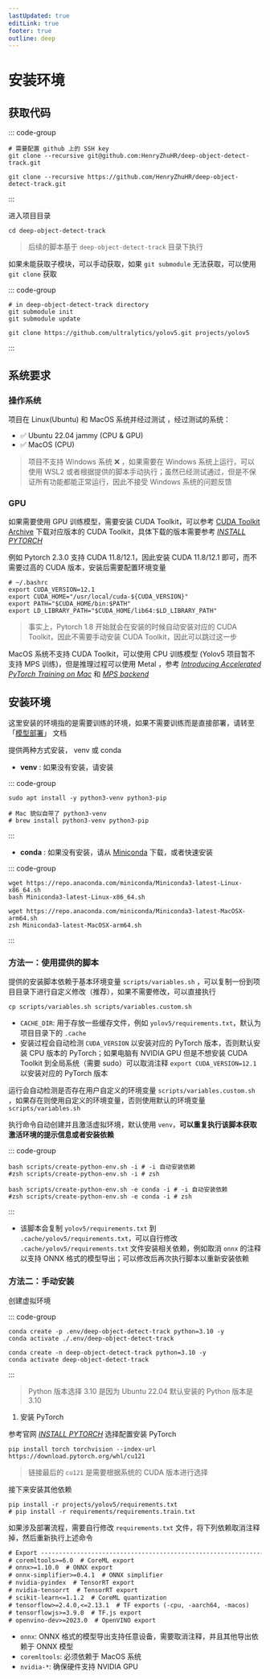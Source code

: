 ```yaml
---
lastUpdated: true
editLink: true
footer: true
outline: deep
---
```


# 安装环境


## 获取代码

::: code-group

```shell [SSH(Recommend)]
# 需要配置 github 上的 SSH key
git clone --recursive git@github.com:HenryZhuHR/deep-object-detect-track.git
```

```shell [HTTP]
git clone --recursive https://github.com/HenryZhuHR/deep-object-detect-track.git
```

:::

进入项目目录

```shell
cd deep-object-detect-track
```

> 后续的脚本基于 `deep-object-detect-track` 目录下执行

如果未能获取子模块，可以手动获取，如果 `git submodule` 无法获取，可以使用 `git clone` 获取

::: code-group

```shell [git submodule]
# in deep-object-detect-track directory
git submodule init
git submodule update
```

```shell [git clone]
git clone https://github.com/ultralytics/yolov5.git projects/yolov5
```

:::


## 系统要求

### 操作系统


项目在 Linux(Ubuntu) 和 MacOS 系统并经过测试 ，经过测试的系统：
- ✅ Ubuntu 22.04 jammy (CPU & GPU)
- ✅ MacOS (CPU)

> 项目不支持 Windows 系统 ❌ ，如果需要在 Windows 系统上运行，可以使用 WSL2 或者根据提供的脚本手动执行；虽然已经测试通过，但是不保证所有功能都能正常运行，因此不接受 Windows 系统的问题反馈

### GPU

如果需要使用 GPU 训练模型，需要安装 CUDA Toolkit，可以参考 [CUDA Toolkit Archive](https://developer.nvidia.com/cuda-toolkit-archive) 下载对应版本的 CUDA Toolkit，具体下载的版本需要参考 [*INSTALL PYTORCH*](https://pytorch.org/get-started/locally/)

例如 Pytorch 2.3.0 支持 CUDA 11.8/12.1，因此安装 CUDA 11.8/12.1 即可，而不需要过高的 CUDA 版本，安装后需要配置环境变量

```shell
# ~/.bashrc
export CUDA_VERSION=12.1
export CUDA_HOME="/usr/local/cuda-${CUDA_VERSION}"
export PATH="$CUDA_HOME/bin:$PATH"
export LD_LIBRARY_PATH="$CUDA_HOME/lib64:$LD_LIBRARY_PATH"
```

> 事实上，Pytorch 1.8 开始就会在安装的时候自动安装对应的 CUDA Toolkit，因此不需要手动安装 CUDA Toolkit，因此可以跳过这一步

MacOS 系统不支持 CUDA Toolkit，可以使用 CPU 训练模型 (Yolov5 项目暂不支持 MPS 训练)，但是推理过程可以使用 Metal ，参考 [*Introducing Accelerated PyTorch Training on Mac*](https://pytorch.org/blog/introducing-accelerated-pytorch-training-on-mac/#getting-started) 和 [*MPS backend*](https://pytorch.org/docs/stable/notes/mps.html#mps-backend)


## 安装环境

这里安装的环境指的是需要训练的环境，如果不需要训练而是直接部署，请转至 「[模型部署](./deploy)」 文档

提供两种方式安装， venv 或 conda

- **venv** : 如果没有安装，请安装

::: code-group

```shell [Linux]
sudo apt install -y python3-venv python3-pip
```

```shell [MacOS]
# Mac 貌似自带了 python3-venv
# brew install python3-venv python3-pip
```

:::

- **conda** : 如果没有安装，请从 [Miniconda](https://docs.anaconda.com/free/miniconda/index.html) 下载，或者快速安装

::: code-group

```shell [linux x64]
wget https://repo.anaconda.com/miniconda/Miniconda3-latest-Linux-x86_64.sh
bash Miniconda3-latest-Linux-x86_64.sh
```

```shell [MacOS arm64]
wget https://repo.anaconda.com/miniconda/Miniconda3-latest-MacOSX-arm64.sh
zsh Miniconda3-latest-MacOSX-arm64.sh
```

::: 


### 方法一：使用提供的脚本


提供的安装脚本依赖于基本环境变量 `scripts/variables.sh` ，可以复制一份到项目目录下进行自定义修改（推荐），如果不需要修改，可以直接执行

```shell
cp scripts/variables.sh scripts/variables.custom.sh
```
- `CACHE_DIR`: 用于存放一些缓存文件，例如 `yolov5/requirements.txt`，默认为项目目录下的 `.cache`
- 安装过程会自动检测 `CUDA_VERSION` 以安装对应的 PyTorch 版本，否则默认安装 CPU 版本的 PyTorch；如果电脑有 NVIDIA GPU 但是不想安装 CUDA Toolkit 到全局系统（需要 sudo）可以取消注释 `export CUDA_VERSION=12.1` 以安装对应的 PyTorch 版本

运行会自动检测是否存在用户自定义的环境变量 `scripts/variables.custom.sh` ，如果存在则使用自定义的环境变量，否则使用默认的环境变量 `scripts/variables.sh` 

执行命令自动创建并且激活虚拟环境，默认使用 `venv`，**可以重复执行该脚本获取激活环境的提示信息或者安装依赖**

::: code-group

```shell [使用 venv 创建虚拟环境]
bash scripts/create-python-env.sh -i # -i 自动安装依赖
#zsh scripts/create-python-env.sh -i # zsh
```

```shell [使用 conda 创建虚拟环境]
bash scripts/create-python-env.sh -e conda -i # -i 自动安装依赖
#zsh scripts/create-python-env.sh -e conda -i # zsh
```

:::

- 该脚本会复制 `yolov5/requirements.txt` 到 `.cache/yolov5/requirements.txt`，可以自行修改 `.cache/yolov5/requirements.txt` 文件安装相关依赖，例如取消 `onnx` 的注释以支持 ONNX 格式的模型导出；可以修改后再次执行脚本以重新安装依赖

### 方法二：手动安装

创建虚拟环境

::: code-group

```shell [在项目内安装环境(推荐)]
conda create -p .env/deep-object-detect-track python=3.10 -y
conda activate ./.env/deep-object-detect-track
```
    
```shell [全局安装环境]
conda create -n deep-object-detect-track python=3.10 -y
conda activate deep-object-detect-track
```

:::

> Python 版本选择 3.10 是因为 Ubuntu 22.04 默认安装的 Python 版本是 3.10

1. 安装 PyTorch

参考官网 [*INSTALL PYTORCH*](https://pytorch.org/get-started/locally/) 选择配置安装 PyTorch

```shell
pip install torch torchvision --index-url https://download.pytorch.org/whl/cu121
```
> 链接最后的 `cu121` 是需要根据系统的 CUDA 版本进行选择

接下来安装其他依赖

```shell
pip install -r projects/yolov5/requirements.txt
# pip install -r requirements/requirements.train.txt
```

如果涉及部署流程，需要自行修改 `requirements.txt` 文件，将下列依赖取消注释掉，然后重新执行上述命令

```txt
# Export ----------------------------------------------------------------------
# coremltools>=6.0  # CoreML export
# onnx>=1.10.0  # ONNX export
# onnx-simplifier>=0.4.1  # ONNX simplifier
# nvidia-pyindex  # TensorRT export
# nvidia-tensorrt  # TensorRT export
# scikit-learn<=1.1.2  # CoreML quantization
# tensorflow>=2.4.0,<=2.13.1  # TF exports (-cpu, -aarch64, -macos)
# tensorflowjs>=3.9.0  # TF.js export
# openvino-dev>=2023.0  # OpenVINO export
```
- `onnx`: ONNX 格式的模型导出支持任意设备，需要取消注释，并且其他导出依赖于 ONNX 模型
- `coremltools`: 必须依赖于 MacOS 系统
- `nvidia-*`: 确保硬件支持 NVIDIA GPU




